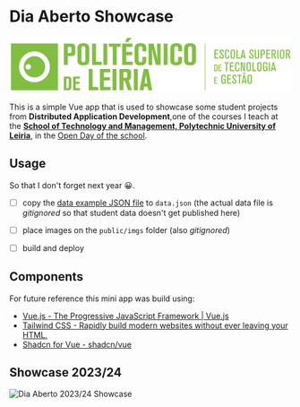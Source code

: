 # Dia Aberto Showcase

![ESTG Logo](./public/estg_h-01.png)

This is a simple Vue app that is used to showcase some student projects from **Distributed Application Development**,one of the courses I teach at the [**School of Technology and Management, Polytechnic University of Leiria**](https://www.ipleiria.pt/estg/), in the [Open Day of the school](https://www.ipleiria.pt/estg/event/dia-aberto-2024-16-e-18-de-marco-inscricoes-abertas-ate-dia-4-de-marco/#:~:text=Dia%20Aberto%202024%20%7C16%20e,Superior%20de%20Tecnologia%20e%20Gest%C3%A3o&text=Nos%20dias%2016%20e%2018,que%20ocorrem%20na%20nossa%20Escola).


## Usage 

So that I don't forget next year 😀.

- [ ] copy the [data example JSON file](./data.example.json) to `data.json` (the actual data file is *gitignored* so that student data doesn't get published here)
- [ ] place images on the `public/imgs` folder (also *gitignored*)
- [ ] build and deploy 


## Components

For future reference this mini app was build using:
- [Vue.js - The Progressive JavaScript Framework | Vue.js](https://vuejs.org/)
- [Tailwind CSS - Rapidly build modern websites without ever leaving your HTML.](https://tailwindcss.com/)
- [Shadcn for Vue - shadcn/vue](https://www.shadcn-vue.com/)


## Showcase 2023/24

![Dia Aberto 2023/24 Showcase](./dia-aberto-showcase.gif)